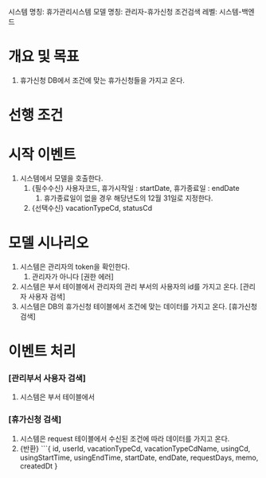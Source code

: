 시스템 명칭: 휴가관리시스템
모델 명칭: 관리자-휴가신청 조건검색
레벨: 시스템-백엔드

# 개요 및 목표
1. 휴가신청 DB에서 조건에 맞는 휴가신청들을 가지고 온다. 

# 선행 조건


# 시작 이벤트
1. 시스템에서 모델을 호출한다.
	1. {필수수신} 사용자코드, 휴가시작일 : startDate, 휴가종료일 : endDate
		1. 휴가종료일이 없을 경우 해당년도의 12월 31일로 지정한다.
	2. {선택수신} vacationTypeCd, statusCd

# 모델 시나리오
1. 시스템은 관리자의 token을 확인한다. 
	1. 관리자가 아니다 [권한 에러]
2. 시스템은 부서 테이블에서 관리자의 관리 부서의 사용자의 id를 가지고 온다. [관리자 사용자 검색]
3. 시스템은 DB의 휴가신청 테이블에서 조건에 맞는 데이터를 가지고 온다. [휴가신청 검색]

# 이벤트 처리
### [관리부서 사용자 검색]
1. 시스템은 부서 테이블에서 


### [휴가신청 검색]
1. 시스템은 request 테이블에서 수신된 조건에 따라 데이터를 가지고 온다.
2. {반환}
	   ```{
	  	   id, userId, vacationTypeCd, vacationTypeCdName, usingCd, usingStartTime, usingEndTime, startDate, endDate, requestDays, memo, createdDt 
	   }